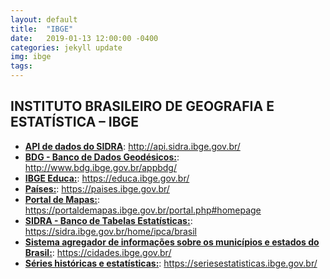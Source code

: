 ```yaml
---
layout: default
title:  "IBGE"
date:   2019-01-13 12:00:00 -0400
categories: jekyll update
img: ibge
tags:
---
```


## INSTITUTO BRASILEIRO DE GEOGRAFIA E ESTATÍSTICA – IBGE

- **[API de dados do SIDRA](http://api.sidra.ibge.gov.br/)**: http://api.sidra.ibge.gov.br/
- **[BDG - Banco de Dados Geodésicos:](http://www.bdg.ibge.gov.br/appbdg/)**: http://www.bdg.ibge.gov.br/appbdg/
- **[IBGE Educa:](https://educa.ibge.gov.br/)**: https://educa.ibge.gov.br/
- **[Países:](https://paises.ibge.gov.br/)**: https://paises.ibge.gov.br/
- **[Portal de Mapas:](https://portaldemapas.ibge.gov.br/portal.php#homepage)**: https://portaldemapas.ibge.gov.br/portal.php#homepage
- **[SIDRA - Banco de Tabelas Estatísticas:](https://sidra.ibge.gov.br/home/ipca/brasil)**: https://sidra.ibge.gov.br/home/ipca/brasil
- **[Sistema agregador de informações sobre os municípios e estados do Brasil:](https://cidades.ibge.gov.br/)**: https://cidades.ibge.gov.br/
- **[Séries históricas e estatísticas:](https://seriesestatisticas.ibge.gov.br/)**: https://seriesestatisticas.ibge.gov.br/
